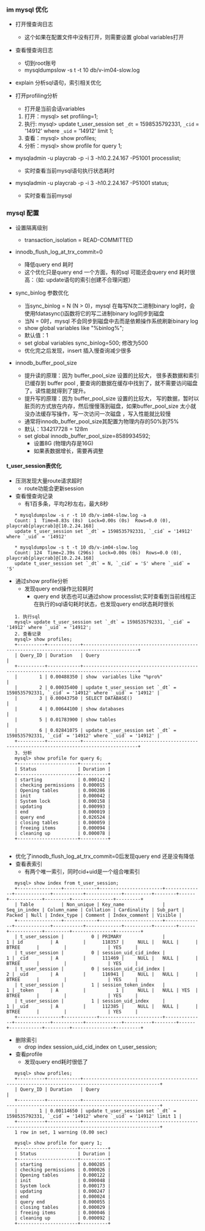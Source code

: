 ### im mysql 优化
 * 打开慢查询日志
   + 这个如果在配置文件中没有打开，则需要设置 global variables打开
    
 * 查看慢查询日志
   + 切到root账号
   + mysqldumpslow -s t -t 10 db/v-im04-slow.log
   
 * explain 分析sql语句，索引相关优化
 * 打开profiling分析
   + 打开是当前会话variables
   1. 打开：mysql> set profiling=1;
   2. 执行: mysql> update t_user_session set `_dt` = 1598535792331, `_cid` = '14912' where `_uid` = '14912' limit 1;
   3. 查看：mysql> show profiles; 
   4. 分析：mysql> show profile for query 1; 
   
 * mysqladmin -u playcrab -p -i 3 -h10.2.24.167 -P51001 processlist;
   + 实时查看当前mysql语句执行状态耗时
 * mysqladmin -u playcrab -p -i 3 -h10.2.24.167 -P51001 status;
   + 实时查看当前mysql
   
### mysql 配置
 * 设置隔离级别
   + transaction_isolation = READ-COMMITTED
   
 * innodb_flush_log_at_trx_commit=0
   + 降低query end 耗时
   + 这个优化只是query end 一个方面，有的sql 可能还会query end 耗时很高：（如: update语句的索引创建不合理问题）
   
 * sync_binlog 参数优化
   + 当sync_binlog = N (N > 0)，mysql 在每写N次二进制binary log时，会使用fdatasync()函数将它的写二进制binary log同步到磁盘
   + 当N = 0时，mysql 不会同步到磁盘中去而是依赖操作系统刷新binary log
   + show global variables like "%binlog%";
   + 默认值：1
   + set global variables sync_binlog=500; 修改为500
   + 优化完之后发现，insert 插入慢查询减少很多
   
 * innodb_buffer_pool_size 
   + 提升读的原理：因为 buffer_pool_size 设置的比较大， 很多表数据和索引已缓存到 buffer pool , 要查询的数据在缓存中找到了，就不需要访问磁盘了。读性能就得到了提升。
   + 提升写的原理：因为 buffer_pool_size 设置的比较大， 写的数据，暂时以脏页的方式放在内存，然后慢慢落到磁盘，如果buffer_pool_size 太小就没办法缓存写操作，写一次访问一次磁盘 ，写入性能就比较慢
   + 通常将innodb_buffer_pool_size其配置为物理内存的50%到75%
   + 默认：134217728 = 128m
   + set global innodb_buffer_pool_size=8589934592;
     - 设置8G (物理内存是16G)
     - 如果表数据增长，需要再调整
   
   
  

#### t_user_session表优化
 * 压测发现大量route请求超时
   + route功能会更新session
 * 查看慢查询记录
   + 有1百多条，平均2秒左右，最大8秒
 ```
    * mysqldumpslow -s r -t 10 db/v-im04-slow.log -a
    Count: 1  Time=8.83s (8s)  Lock=0.00s (0s)  Rows=0.0 (0), playcrab[playcrab]@[10.2.24.168]
    update t_user_session set `_dt` = 1598535792331, `_cid` = '14912' where `_uid` = '14912'

    * mysqldumpslow -s t -t 10 db/v-im04-slow.log
    Count: 124  Time=2.39s (296s)  Lock=0.00s (0s)  Rows=0.0 (0), playcrab[playcrab]@[10.2.24.168]
    update t_user_session set `_dt` = N, `_cid` = 'S' where `_uid` = 'S'
 ```
 * 通过show profile分析
   + 发现query end操作比较耗时
     - query end 状态也可以通过show processlist;实时查看到当前线程正在执行的sql语句耗时状态，也发现query end状态耗时很长
 ``` 
    1. 执行sql 
    mysql> update t_user_session set `_dt` = 1598535792331, `_cid` = '14912' where `_uid` = '14912';
    2. 查看记录
    mysql> show profiles;
    +----------+------------+------------------------------------------------------------------------------------------+
    | Query_ID | Duration   | Query                                                                                    |
    +----------+------------+------------------------------------------------------------------------------------------+
    |        1 | 0.00488350 | show  variables like "%pro%"                                                             |
    |        2 | 0.00035400 | update t_user_session set `_dt` = 1598535792331, `_cid` = '14912' where `_uid` = '14912' |
    |        3 | 0.00043750 | SELECT DATABASE()                                                                        |
    |        4 | 0.00644100 | show databases                                                                           |
    |        5 | 0.01783900 | show tables                                                                              |
    |        6 | 0.02841075 | update t_user_session set `_dt` = 1598535792331, `_cid` = '14912' where `_uid` = '14912' |
    +----------+------------+------------------------------------------------------------------------------------------+
    3. 分析 
    mysql> show profile for query 6;
    +----------------------+----------+
    | Status               | Duration |
    +----------------------+----------+
    | starting             | 0.000142 |
    | checking permissions | 0.000015 |
    | Opening tables       | 0.000286 |
    | init                 | 0.000042 |
    | System lock          | 0.000158 |
    | updating             | 0.000993 |
    | end                  | 0.000019 |
    | query end            | 0.026524 |
    | closing tables       | 0.000059 |
    | freeing items        | 0.000094 |
    | cleaning up          | 0.000078 |
    +----------------------+----------+
    
 ```
 * 优化了innodb_flush_log_at_trx_commit=0后发现query end 还是没有降低
 * 查看表索引
   + 有两个唯一索引，同时cid+uid是一个组合唯索引
 ``` 
    mysql> show index from t_user_session;
    +----------------+------------+-----------------------+--------------+-------------+-----------+-------------+----------+--------+------+------------+---------+---------------+---------+
    | Table          | Non_unique | Key_name              | Seq_in_index | Column_name | Collation | Cardinality | Sub_part | Packed | Null | Index_type | Comment | Index_comment | Visible |
    +----------------+------------+-----------------------+--------------+-------------+-----------+-------------+----------+--------+------+------------+---------+---------------+---------+
    | t_user_session |          0 | PRIMARY               |            1 | id          | A         |      118357 |     NULL |   NULL |      | BTREE      |         |               | YES     |
    | t_user_session |          0 | session_uid_cid_index |            1 | _cid        | A         |      111469 |     NULL |   NULL |      | BTREE      |         |               | YES     |
    | t_user_session |          0 | session_uid_cid_index |            2 | _uid        | A         |      116941 |     NULL |   NULL |      | BTREE      |         |               | YES     |
    | t_user_session |          1 | session_token_index   |            1 | _token      | A         |           1 |     NULL |   NULL | YES  | BTREE      |         |               | YES     |
    | t_user_session |          1 | session_uid_index     |            1 | _uid        | A         |      112385 |     NULL |   NULL |      | BTREE      |         |               | YES     |
    +----------------+------------+-----------------------+--------------+-------------+-----------+-------------+----------+--------+------+------------+---------+---------------+---------+
 ```
 * 删除索引
   +  drop index session_uid_cid_index on t_user_session;
 * 查看profile
   + 发现query end耗时很低了
 ``` 
    mysql> show profiles;
    +----------+------------+--------------------------------------------------------------------------------------------------+
    | Query_ID | Duration   | Query                                                                                            |
    +----------+------------+--------------------------------------------------------------------------------------------------+
    |        1 | 0.00114650 | update t_user_session set `_dt` = 1598535792331, `_cid` = '14912' where `_uid` = '14912' limit 1 |
    +----------+------------+--------------------------------------------------------------------------------------------------+
    1 row in set, 1 warning (0.00 sec)
    
    mysql> show profile for query 1;
    +----------------------+----------+
    | Status               | Duration |
    +----------------------+----------+
    | starting             | 0.000285 |
    | checking permissions | 0.000026 |
    | Opening tables       | 0.000122 |
    | init                 | 0.000048 |
    | System lock          | 0.000173 |
    | updating             | 0.000247 |
    | end                  | 0.000024 |
    | query end            | 0.000055 |
    | closing tables       | 0.000029 |
    | freeing items        | 0.000046 |
    | cleaning up          | 0.000092 |
    +----------------------+----------+
 ```
 